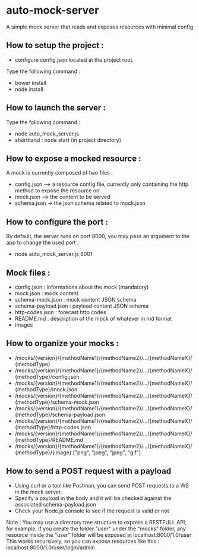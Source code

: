 # auto-mock-server
A simple mock server that reads and exposes resources with minimal config

## How to setup the project :
* configure config.json located at the project root.

Type the following command :
* bower install
* node install

## How to launch the server :
Type the following command :
* node auto_mock_server.js
* shorthand : node start (in project directory)

## How to expose a mocked resource :
A mock is currently composed of two files :
* config.json --> a resource config file, currently only containing the http method to expose the resource on
* mock.json --> the content to be served
* schema.json -> the json schema related to mock.json

## How to configure the port :
By default, the server runs on port 8000, you may pass an argument to the app to change the used port :
* node auto_mock_server.js 8001

## Mock files :
* config.json : informations about the mock (mandatory)
* mock.json : mock content
* schema-mock.json : mock content JSON schema
* schema-payload.json : payload content JSON schema
* http-codes.json : forecast http codes
* README.md : description of the mock of whatever in md format
* images

## How to organize your mocks :
* /mocks/{version}/{methodName1}/{methodName2}/.../{methodNameX}/{methodType}
* /mocks/{version}/{methodName1}/{methodName2}/.../{methodNameX}/{methodType}/config.json
* /mocks/{version}/{methodName1}/{methodName2}/.../{methodNameX}/{methodType}/mock.json
* /mocks/{version}/{methodName1}/{methodName2}/.../{methodNameX}/{methodType}/schema-mock.json
* /mocks/{version}/{methodName1}/{methodName2}/.../{methodNameX}/{methodType}/schema-payload.json
* /mocks/{version}/{methodName1}/{methodName2}/.../{methodNameX}/{methodType}/http-codes.json
* /mocks/{version}/{methodName1}/{methodName2}/.../{methodNameX}/{methodType}/README.md
* /mocks/{version}/{methodName1}/{methodName2}/.../{methodNameX}/{methodType}/{image}.["png", "jpeg", "jpeg", "gif"]

## How to send a POST request with a payload
* Using curl or a tool like Postman, you can send POST requests to a WS in the mock server.
* Specify a payload in the body and it will be checked against the associated schema-payload.json
* Check your Node.js console to see if the request is valid or not

Note : 
You may use a directory tree structure to express a RESTFULL API, for example, if you create the folder "user" under the "mocks" folder,
any resource inside the "user" folder will be exposed at localhost:8000/1.0/user
This works recursively, so you can expose resources like this :
localhost:8000/1.0/user/login/admin
